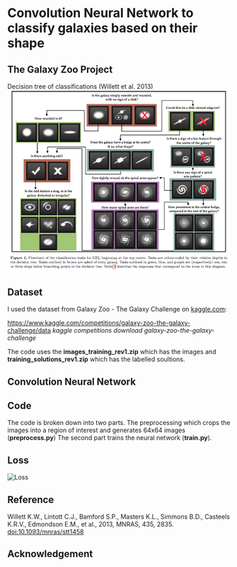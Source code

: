 # Convolution Neural Network to classify galaxies based on their shape

## The Galaxy Zoo Project
 Decision tree of classifications (Willett et al. 2013)
![Decision tree](https://github.com/matheenm/GalaxyClassification/blob/main/Images/Decision_tree.png)

## Dataset
I used the dataset from  Galaxy Zoo - The Galaxy Challenge on [kaggle.com](www.kaggle.com):

https://www.kaggle.com/competitions/galaxy-zoo-the-galaxy-challenge/data
*kaggle competitions download galaxy-zoo-the-galaxy-challenge*

The code uses the **images_training_rev1.zip** which has the images and **training_solutions_rev1.zip** which has the labelled soultions.

## Convolution Neural Network

## Code

The code is broken down into two parts. The preprocessing which crops the images into a region of interest and generates 64x64 images (**preprocess.py**) 
The second part trains the neural network (**train.py**).

## Loss
![Loss](https://github.com/matheenm/GalaxyClassification/blob/main/Images/Loss.png)

## Reference
Willett K.W., Lintott C.J., Bamford S.P., Masters K.L., Simmons B.D., Casteels K.R.V., Edmondson E.M., et al., 2013, MNRAS, 435, 2835. [doi:10.1093/mnras/stt1458](doi:10.1093/mnras/stt1458)

## Acknowledgement

